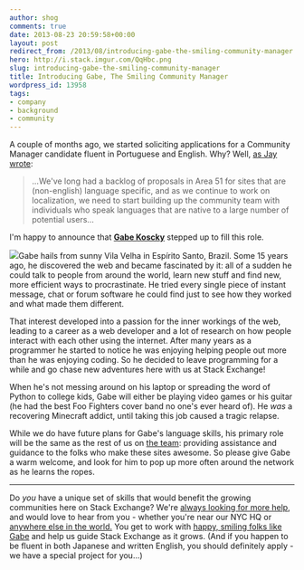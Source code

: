 ```yaml
---
author: shog
comments: true
date: 2013-08-23 20:59:58+00:00
layout: post
redirect_from: /2013/08/introducing-gabe-the-smiling-community-manager
hero: http://i.stack.imgur.com/QqHbc.png
slug: introducing-gabe-the-smiling-community-manager
title: Introducing Gabe, The Smiling Community Manager
wordpress_id: 13958
tags:
- company
- background
- community
---
```


A couple of months ago, we started soliciting applications for a Community Manager candidate fluent in Portuguese and English. Why? Well, [as Jay wrote](http://meta.stackoverflow.com/questions/183205/fluent-in-portuguese-apply-to-be-a-community-manager):



<blockquote>...We've long had a backlog of proposals in Area 51 for sites that are (non-english) language specific, and as we continue to work on localization, we need to start building up the community team with individuals who speak languages that are native to a large number of potential users...</blockquote>



I'm happy to announce that [**Gabe Koscky**](http://stackoverflow.com/users/9835/gabe) stepped up to fill this role. 

[![](http://i.stack.imgur.com/QqHbc.png)](http://stackoverflow.com/users/9835/gabe)Gabe hails from sunny Vila Velha in Espírito Santo, Brazil. Some 15 years ago, he discovered the web and became fascinated by it: all of a sudden he could talk to people from around the world, learn new stuff and find new, more efficient ways to procrastinate. He tried every single piece of instant message, chat or forum software he could find just to see how they worked and what made them different.

That interest developed into a passion for the inner workings of the web, leading to a career as a web developer and a lot of research on how people interact with each other using the internet. After many years as a programmer he started to notice he was enjoying helping people out more than he was enjoying coding. So he decided to leave programming for a while and go chase new adventures here with us at Stack Exchange!

When he's not messing around on his laptop or spreading the word of Python to college kids, Gabe will either be playing video games or his guitar (he had the best Foo Fighters cover band no one's ever heard of). He _was_ a recovering Minecraft addict, until taking this job caused a tragic relapse. 

While we do have future plans for Gabe's language skills, his primary role will be the same as the rest of us on [the team](http://meta.stackoverflow.com/questions/99338/who-are-the-community-managers-and-what-do-they-do): providing assistance and guidance to the folks who make these sites awesome. So please give Gabe a warm welcome, and look for him to pop up more often around the network as he learns the ropes. 



* * *



Do _you_ have a unique set of skills that would benefit the growing communities here on Stack Exchange? We're [always looking for more help](http://stackexchange.com/about/hiring), and would love to hear from you - whether you're near our NYC HQ or [anywhere else in the world.](http://blog.stackoverflow.com/2013/02/why-we-still-believe-in-working-remotely/) You get to work with [happy, smiling folks like Gabe](http://careers.stackoverflow.com/company/stack-exchange) and help us guide Stack Exchange as it grows. (And if you happen to be fluent in both Japanese and written English, you should definitely apply - we have a special project for you...)
